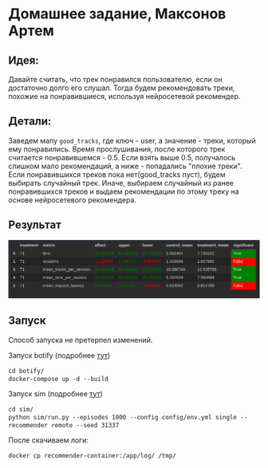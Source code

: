 # Домашнее задание, Максонов Артем

## Идея:
Давайте считать, что трек понравился пользователю, если он достаточно долго его слушал.
Тогда будем рекомендовать треки, похожие на понравившиеся, используя нейросетевой рекомендер.

## Детали:
Заведем мапу `good_tracks`, где ключ - user, а значение - треки, который ему понравились.
Время прослушивания, после которого трек считается понравившемся - 0.5.
Если взять выше 0.5, получалось слишком мало рекомендаций, а ниже - попадались "плохие треки".
Если понравившихся треков пока нет(good_tracks пуст), будем выбирать случайный трек.
Иначе, выбираем случайный из ранее понравившихся треков и выдаем рекомендации по этому треку на основе нейросетевого рекомендера.

## Результат
![result.png](result.png)

## Запуск
Способ запуска не претерпел изменений.

Запуск botify (подробнее [тут](botify/README.md))
```
cd botify/
docker-compose up -d --build 
```

Запуск sim (подробнее [тут](sim/README.md))
```
cd sim/
python sim/run.py --episodes 1000 --config config/env.yml single --recommender remote --seed 31337 
```

После скачиваем логи:
```
docker cp recommender-container:/app/log/ /tmp/
```

